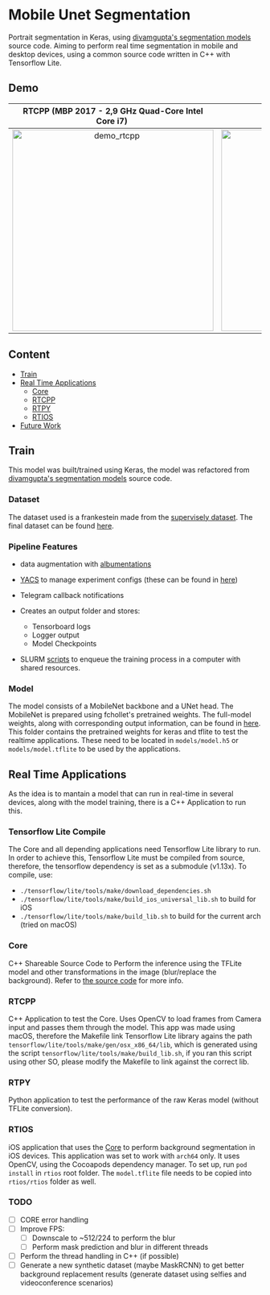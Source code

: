 
# Mobile Unet Segmentation

Portrait segmentation in Keras, using [divamgupta's segmentation models](https://github.com/divamgupta/image-segmentation-keras) source code. Aiming to perform real time segmentation in mobile and desktop devices, using a common source code written in C++ with Tensorflow Lite.

## Demo

| RTCPP (MBP 2017 - 2,9 GHz Quad-Core Intel Core i7) | RTIOS (iPhone 8) |
| :---: | :---: |
| <img alt="demo_rtcpp" src="./demo/demo_rtcpp.gif" height=400/> | <img alt="demo_gif" src="./demo/demo_rtios.gif" height=400/> |

## Content

- [Train](#train)
- [Real Time Applications](#real-time-applications)
    - [Core](#core)
    - [RTCPP](#rtcpp)
    - [RTPY](#rtpy)
    - [RTIOS](#rtios)
- [Future Work](#todo)


## Train

This model was built/trained using Keras, the model was refactored from [divamgupta's segmentation models](https://github.com/divamgupta/image-segmentation-keras) source code.

### Dataset

The dataset used is a frankestein made from the [supervisely dataset](http://supervise.ly/). The final dataset can be found [here](https://drive.google.com/drive/folders/1uVEgfBRE2x_RnPYRUj0QL6AJNPfvxYHM?usp=sharing).

### Pipeline Features

- data augmentation with [albumentations](https://github.com/albumentations-team/albumentations)
- [YACS](https://github.com/rbgirshick/yacs) to manage experiment configs (these can be found in [here](./configs))
- Telegram callback notifications 
- Creates an output folder and stores:

    - Tensorboard logs
    - Logger output
    - Model Checkpoints

- SLURM [scripts](./slurm) to enqueue the training process in a computer with shared resources.

### Model

The model consists of a MobileNet backbone and a UNet head. The MobileNet is prepared using fchollet's pretrained weights.
The full-model weights, along with corresponding output information, can be found in [here](https://drive.google.com/drive/folders/1fvmbBIBeCga2cKpGz47mRe98OCkQ_TOF?usp=sharing).
This folder contains the pretrained weights for keras and tflite to test the realtime applications. These need to be located in `models/model.h5` or `models/model.tflite` to be used by the applications.

## Real Time Applications

As the idea is to mantain a model that can run in real-time in several devices, along with the model training, there is a C++ Application to run this.

### Tensorflow Lite Compile

The Core and all depending applications need Tensorflow Lite library to run. In order to achieve this, Tensorflow Lite must be compiled from source, therefore, the tensorflow dependency is set as a submodule (v1.13x). To compile, use:

- `./tensorflow/lite/tools/make/download_dependencies.sh`
- `./tensorflow/lite/tools/make/build_ios_universal_lib.sh` to build for iOS
- `./tensorflow/lite/tools/make/build_lib.sh` to build for the current arch (tried on macOS)

### Core

C++ Shareable Source Code to Perform the inference using the TFLite model and other transformations in the image (blur/replace the background).
Refer to [the source code](./app/core) for more info.

### RTCPP

C++ Application to test the Core. Uses OpenCV to load frames from Camera input and passes them through the model.
This app was made using macOS, therefore the Makefile link Tensorflow Lite library agains the path `tensorflow/lite/tools/make/gen/osx_x86_64/lib`, which is generated using the script `tensorflow/lite/tools/make/build_lib.sh`, if you ran this script using other SO, please modify the Makefile to link against the correct lib.


### RTPY

Python application to test the performance of the raw Keras model (without TFLite conversion).


### RTIOS

iOS application that uses the [Core](#core) to perform background segmentation in iOS devices. This application was set to work with `arch64` only.
It uses OpenCV, using the Cocoapods dependency manager. To set up, run `pod install` in `rtios` root folder. The `model.tflite` file needs to be copied into `rtios/rtios` folder as well. 

### TODO

- [ ] CORE error handling 
- [ ] Improve FPS:
    - [ ] Downscale to ~512/224 to perform the blur
    - [ ] Perform mask prediction and blur in different threads
- [ ] Perform the thread handling in C++ (if possible)
- [ ] Generate a new synthetic dataset (maybe MaskRCNN) to get better background replacement results (generate dataset using selfies and videoconference scenarios)
